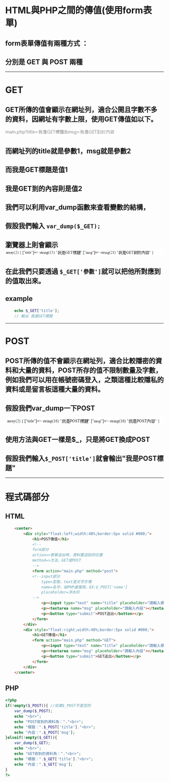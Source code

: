 # HTML與PHP之間的傳值(使用form表單)

## form表單傳值有兩種方式 ：
## 分別是 GET 與 POST 兩種
---
# GET
## GET所傳的值會顯示在網址列，適合公開且字數不多的資料，因網址有字數上限，使用GET傳值如以下。
![GET網址圖](images/GET網址圖.jpg)
## 而網址列的title就是參數1，msg就是參數2
## 而我是GET標題是值1
## 我是GET到的內容則是值2
## 我們可以利用var_dump函數來查看變數的結構，
## 假設我們輸入 `var_dump($_GET);`
## 瀏覽器上則會顯示![get結構圖](images/get拆解.png)
## 在此我們只要透過 `$_GET['參數']`就可以把他所對應到的值取出來。
## example
```php
    echo $_GET['title'];
    // 輸出 我是GET標題
```
---
# POST
## POST所傳的值不會顯示在網址列，適合比較隱密的資料和大量的資料，POST所存的值不限制數量及字數，例如我們可以用在帳號密碼登入，之類這種比較隱私的資料或是留言板這種大量的資料。
## 假設我們var_dump一下POST
![var_dump(POST)圖](images/POST拆解.png)
## 使用方法與GET一樣是$_，只是將GET換成POST
## 假設我們輸入`$_POST['title']`就會輸出"我是POST標題"
---
# 程式碼部分
## HTML
```HTML
    <center>
        <div style="float:left;width:48%;border:5px solid #000;">
            <h1>POST傳值</h1>
            <!--
            form部分
            action=>表單送出時，資料要送到的位置
            method=>方法，GET或POST
            -->
            <form action="main.php" method="post">
            <!--input部分
                type=型態，text是文字方塊
                name=名字，給PHP處理用，EX:$_POST['name']
                placeholder=浮水印
            -->
                <p><input type="text" name="title" placeholder="請輸入標題"></p>
                <p><textarea name="msg" placeholder="請輸入內容"></textarea></p>
                <p><button type="submit">POST送出</button></p>
            </form>
        </div>
        <div style="float:right;width:48%;border:5px solid #000;">
            <h1>GET傳值</h1>
            <form action="main.php" method="GET">
                <p><input type="text" name="title" placeholder="請輸入標題"></p>
                <p><textarea name="msg" placeholder="請輸入內容"></textarea></p>
                <p><button type="submit">GET送出</button></p>
            </form>
        </div>
    </center>
```

## PHP

```PHP
<?php
if(!empty($_POST)){ //如果$_POST不是空的
    var_dump($_POST);
    echo "<br>";
    echo "POST收到的資料為："."<br>";
    echo "標題：".$_POST['title']."<br>";
    echo "內容：".$_POST['msg'];
}elseif(!empty($_GET)){
    var_dump($_GET);
    echo "<br>";
    echo "GET收到的資料為："."<br>";
    echo "標題：".$_GET['title']."<br>";
    echo "內容：".$_GET['msg'];
}
?>
```
